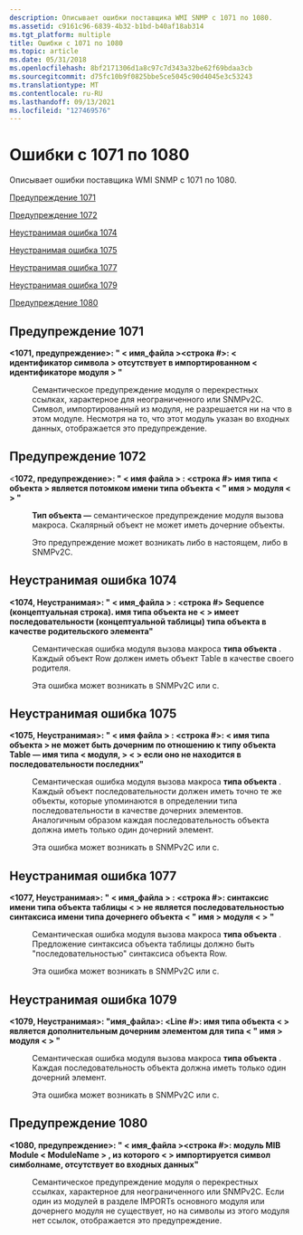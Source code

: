 ```yaml
---
description: Описывает ошибки поставщика WMI SNMP с 1071 по 1080.
ms.assetid: c9161c96-6839-4b32-b1bd-b40af18ab314
ms.tgt_platform: multiple
title: Ошибки с 1071 по 1080
ms.topic: article
ms.date: 05/31/2018
ms.openlocfilehash: 8bf2171306d1a8c97c7d343a32be62f69bdaa3cb
ms.sourcegitcommit: d75fc10b9f0825bbe5ce5045c90d4045e3c53243
ms.translationtype: MT
ms.contentlocale: ru-RU
ms.lasthandoff: 09/13/2021
ms.locfileid: "127469576"
---
```

# <a name="errors-1071-through-1080"></a>Ошибки с 1071 по 1080

Описывает ошибки поставщика WMI SNMP с 1071 по 1080.

[Предупреждение 1071](#warning-1071)

[Предупреждение 1072](#warning-1072)

[Неустранимая ошибка 1074](#fatal-error-1074)

[Неустранимая ошибка 1075](#fatal-error-1075)

[Неустранимая ошибка 1077](#fatal-error-1077)

[Неустранимая ошибка 1079](#fatal-error-1079)

[Предупреждение 1080](#warning-1080)

## <a name="warning-1071"></a>Предупреждение 1071

<dl> <dt>

<span id="_1071__Warning_____fileName__line____Symbol__identifier__not_present_in_imported_module__identifier__"></span><span id="_1071__warning_____filename__line____symbol__identifier__not_present_in_imported_module__identifier__"></span><span id="_1071__WARNING_____FILENAME__LINE____SYMBOL__IDENTIFIER__NOT_PRESENT_IN_IMPORTED_MODULE__IDENTIFIER__"></span>**<1071, предупреждение>: " &lt; имя_файла &gt;<строка \#>: &lt; идентификатор символа &gt; отсутствует в импортированном &lt; идентификаторе модуля &gt; "**
</dt> <dd>

Семантическое предупреждение модуля о перекрестных ссылках, характерное для неограниченного или SNMPv2C. Символ, импортированный из модуля, не разрешается ни на что в этом модуле. Несмотря на то, что этот модуль указан во входных данных, отображается это предупреждение.

</dd> </dl>

## <a name="warning-1072"></a>Предупреждение 1072

<dl> <dt>

<span id="_1072__Warning_____fileName___line___OBJECT-TYPE__name__is_a_descendant_of_OBJECT-TYPE__name__of_module__name__"></span><span id="_1072__warning_____filename___line___object-type__name__is_a_descendant_of_object-type__name__of_module__name__"></span><span id="_1072__WARNING_____FILENAME___LINE___OBJECT-TYPE__NAME__IS_A_DESCENDANT_OF_OBJECT-TYPE__NAME__OF_MODULE__NAME__"></span><**1072, предупреждение>: " &lt; имя файла &gt; : <строка \#> имя типа &lt; объекта &gt; является потомком имени типа объекта &lt; " имя &gt; модуля &lt; &gt; "**
</dt> <dd>

**Тип объекта —** семантическое предупреждение модуля вызова макроса. Скалярный объект не может иметь дочерние объекты.

Это предупреждение может возникать либо в настоящем, либо в SNMPv2C.

</dd> </dl>

## <a name="fatal-error-1074"></a>Неустранимая ошибка 1074

<dl> <dt>

<span id="_1074__Fatal_____fileName___line___SEQUENCE__Conceptual_row__OBJECT-TYPE__name__does_not_have_a_SEQUENCE_OF__Conceptual_table__OBJECT-TYPE_as_its_parent_"></span><span id="_1074__fatal_____filename___line___sequence__conceptual_row__object-type__name__does_not_have_a_sequence_of__conceptual_table__object-type_as_its_parent_"></span><span id="_1074__FATAL_____FILENAME___LINE___SEQUENCE__CONCEPTUAL_ROW__OBJECT-TYPE__NAME__DOES_NOT_HAVE_A_SEQUENCE_OF__CONCEPTUAL_TABLE__OBJECT-TYPE_AS_ITS_PARENT_"></span>**<1074, Неустранимая>: " &lt; имя_файла &gt; : <строка \#> Sequence (концептуальная строка). имя типа объекта не &lt; &gt; имеет последовательности (концептуальной таблицы) типа объекта в качестве родительского элемента"**
</dt> <dd>

Семантическая ошибка модуля вызова макроса **типа объекта** . Каждый объект Row должен иметь объект Table в качестве своего родителя.

Эта ошибка может возникать в SNMPv2C или с.

</dd> </dl>

## <a name="fatal-error-1075"></a>Неустранимая ошибка 1075

<dl> <dt>

<span id="_1075__Fatal____fileName___line____OBJECT-TYPE__name__cannot_be_a_child_of_table_OBJECT-TYPE__name__of_module__name__unless_it_is_in_the_SEQUENCE_of_the_latter_"></span><span id="_1075__fatal____filename___line____object-type__name__cannot_be_a_child_of_table_object-type__name__of_module__name__unless_it_is_in_the_sequence_of_the_latter_"></span><span id="_1075__FATAL____FILENAME___LINE____OBJECT-TYPE__NAME__CANNOT_BE_A_CHILD_OF_TABLE_OBJECT-TYPE__NAME__OF_MODULE__NAME__UNLESS_IT_IS_IN_THE_SEQUENCE_OF_THE_LATTER_"></span>**<1075, Неустранимая>: " &lt; имя файла &gt; : <строка \#>: &lt; имя типа объекта &gt; не может быть дочерним по отношению к типу объекта Table — имя типа &lt; модуля, &gt; &lt; &gt; если оно не находится в последовательности последних"**
</dt> <dd>

Семантическая ошибка модуля вызова макроса **типа объекта** . Каждый объект последовательности должен иметь точно те же объекты, которые упоминаются в определении типа последовательности в качестве дочерних элементов. Аналогичным образом каждая последовательность объекта должна иметь только один дочерний элемент.

Эта ошибка может возникать в SNMPv2C или с.

</dd> </dl>

## <a name="fatal-error-1077"></a>Неустранимая ошибка 1077

<dl> <dt>

<span id="_1077__Fatal_____fileName___line____The_syntax_of_table_OBJECT-TYPE__name__is_not_the_SEQUENCE_OF_the_syntax_of_the_child_OBJECT-TYPE__name__of_module__name__"></span><span id="_1077__fatal_____filename___line____the_syntax_of_table_object-type__name__is_not_the_sequence_of_the_syntax_of_the_child_object-type__name__of_module__name__"></span><span id="_1077__FATAL_____FILENAME___LINE____THE_SYNTAX_OF_TABLE_OBJECT-TYPE__NAME__IS_NOT_THE_SEQUENCE_OF_THE_SYNTAX_OF_THE_CHILD_OBJECT-TYPE__NAME__OF_MODULE__NAME__"></span>**<1077, Неустранимая>: " &lt; имя_файла &gt; : <строка \#>: синтаксис имени типа объекта таблицы &lt; &gt; не является последовательностью синтаксиса имени типа дочернего объекта &lt; " имя &gt; модуля &lt; &gt; "**
</dt> <dd>

Семантическая ошибка модуля вызова макроса **типа объекта** . Предложение синтаксиса объекта таблицы должно быть "последовательностью" синтаксиса объекта Row.

Эта ошибка может возникать в SNMPv2C или с.

</dd> </dl>

## <a name="fatal-error-1079"></a>Неустранимая ошибка 1079

<dl> <dt>

<span id="_1079__Fatal___fileName___line____OBJECT-TYPE__name__is_an_extra_child_of_OBJECT-TYPE__name__of_module__name__"></span><span id="_1079__fatal___filename___line____object-type__name__is_an_extra_child_of_object-type__name__of_module__name__"></span><span id="_1079__FATAL___FILENAME___LINE____OBJECT-TYPE__NAME__IS_AN_EXTRA_CHILD_OF_OBJECT-TYPE__NAME__OF_MODULE__NAME__"></span>**<1079, Неустранимая>: "имя_файла>: <Line \#>: имя типа объекта &lt; &gt; является дополнительным дочерним элементом для типа &lt; " имя &gt; модуля &lt; &gt; "**
</dt> <dd>

Семантическая ошибка модуля вызова макроса **типа объекта** . Каждая последовательность объекта должна иметь только один дочерний элемент.

Эта ошибка может возникать в SNMPv2C или с.

</dd> </dl>

## <a name="warning-1080"></a>Предупреждение 1080

<dl> <dt>

<span id="_1080__Warning_____fileName__line____MIB_Module__moduleName___from_which_symbol__symbolName__is_imported__is_not_present_in_input_"></span><span id="_1080__warning_____filename__line____mib_module__modulename___from_which_symbol__symbolname__is_imported__is_not_present_in_input_"></span><span id="_1080__WARNING_____FILENAME__LINE____MIB_MODULE__MODULENAME___FROM_WHICH_SYMBOL__SYMBOLNAME__IS_IMPORTED__IS_NOT_PRESENT_IN_INPUT_"></span>**<1080, предупреждение>: " &lt; имя_файла &gt;<строка \#>: модуль MIB Module &lt; ModuleName &gt; , из которого &lt; &gt; импортируется символ симболнаме, отсутствует во входных данных"**
</dt> <dd>

Семантическое предупреждение модуля о перекрестных ссылках, характерное для неограниченного или SNMPv2C. Если один из модулей в разделе IMPORTs основного модуля или дочернего модуля не существует, но на символы из этого модуля нет ссылок, отображается это предупреждение.

</dd> </dl>

 

 




